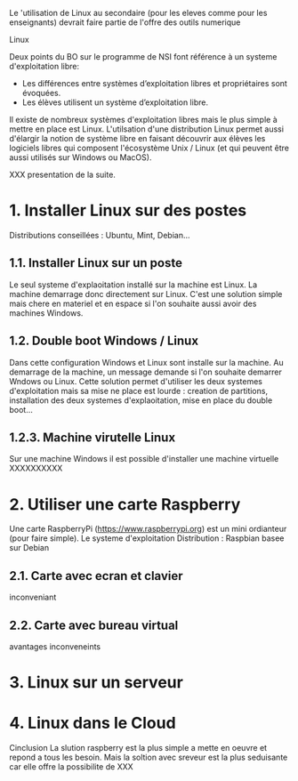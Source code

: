 Le 'utilisation de Linux au secondaire (pour les eleves comme pour les enseignants) devrait faire partie de l'offre des outils numerique

Linux 

Deux points du BO sur le programme de NSI font référence à un systeme d'exploitation libre:
* Les différences entre systèmes d’exploitation libres et propriétaires sont évoquées.
* Les élèves utilisent un système d’exploitation libre.

Il existe de nombreux systèmes d'exploitation libres mais le plus simple à mettre en place est Linux. L'utilsation d'une distribution Linux permet aussi d'élargir la notion de système libre en faisant découvrir aux élèves les logiciels libres qui composent l'écosystème Unix / Linux (et qui peuvent être aussi utilisés sur Windows ou MacOS).

XXX presentation de la suite.

# 1. Installer Linux sur des postes

Distributions conseillées : Ubuntu, Mint, Debian...

## 1.1. Installer Linux sur un poste
Le seul systeme d'explaoitation installé sur la machine est Linux. La machine demarrage donc directement sur Linux.
C'est une solution simple mais chere en materiel et en espace si l'on souhaite aussi avoir des machines Windows.

## 1.2. Double boot Windows / Linux
Dans cette configuration Windows et Linux sont installe sur la machine. Au demarrage de la machine, un message demande si l'on souhaite demarrer Wndows ou Linux.
Cette solution permet d'utiliser les deux systemes d'exploitation mais sa mise ne place est lourde : creation de partitions, installation des deux systemes d'explaoitation, mise en place du double boot...

## 1.2.3. Machine virutelle Linux
Sur une machine Windows il est possible d'installer une machine virtuelle XXXXXXXXXX

# 2. Utiliser une carte Raspberry
Une carte RaspberryPi (https://www.raspberrypi.org) est un mini ordianteur (pour faire simple). Le systeme d'exploitation 
Distribution : Raspbian basee sur Debian
## 2.1. Carte avec ecran et clavier
inconveniant
## 2.2. Carte avec bureau virtual
avantages
inconveneints

# 3. Linux sur un serveur

# 4. Linux dans le Cloud

Cinclusion
La slution raspberry est la plus simple a mette en oeuvre et repond a tous les besoin. Mais la soltion avec sreveur est la plus seduisante car elle offre la possibilite de XXX
